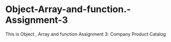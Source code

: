 # Object-Array-and-function.-Assignment-3
This is  Object , Array and function Assignment 3: Company Product Catalog
